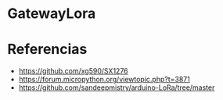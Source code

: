 # GatewayLora
# Referencias
- https://github.com/xg590/SX1276
- https://forum.micropython.org/viewtopic.php?t=3871
- https://github.com/sandeepmistry/arduino-LoRa/tree/master

